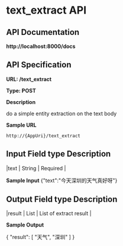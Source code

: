 # text_extract API

## API Documentation

**http://localhost:8000/docs**

## API Specification

**URL: /text_extract**

**Type: POST**

**Description**

do a simple entity extraction on the text body

**Sample URL** 

```
http://{AppUri}/text_extract
```

**Input**
Field   type     Description
------------------------------
|text  | String |  Required  |

**Sample Input** 
{"text":"今天深圳的天气真好呀"}

**Output**
Field   type     Description
------------------------------
|result  | List | List of extract result  |

**Sample Output**

{
  "result": [
    "天气",
    "深圳"
  ]
}

